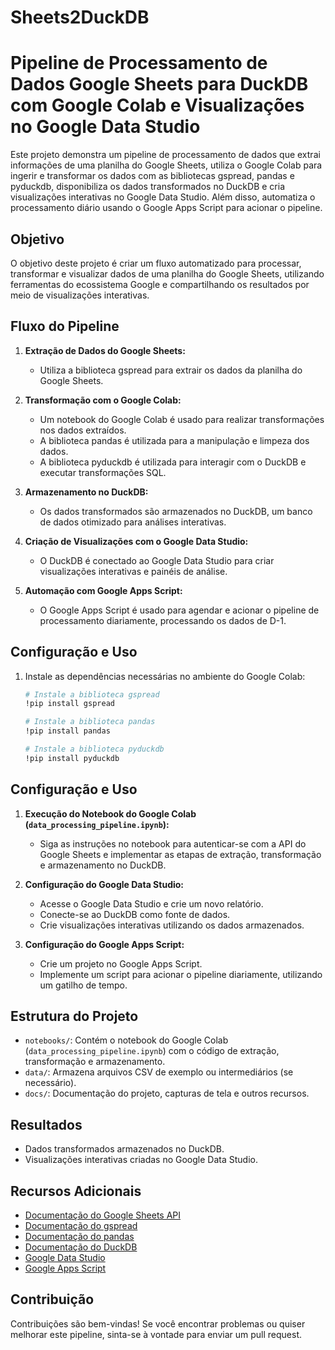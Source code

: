 # Sheets2DuckDB

# Pipeline de Processamento de Dados Google Sheets para DuckDB com Google Colab e Visualizações no Google Data Studio

Este projeto demonstra um pipeline de processamento de dados que extrai informações de uma planilha do Google Sheets, utiliza o Google Colab para ingerir e transformar os dados com as bibliotecas gspread, pandas e pyduckdb, disponibiliza os dados transformados no DuckDB e cria visualizações interativas no Google Data Studio. Além disso, automatiza o processamento diário usando o Google Apps Script para acionar o pipeline.

## Objetivo

O objetivo deste projeto é criar um fluxo automatizado para processar, transformar e visualizar dados de uma planilha do Google Sheets, utilizando ferramentas do ecossistema Google e compartilhando os resultados por meio de visualizações interativas.

## Fluxo do Pipeline

1. **Extração de Dados do Google Sheets:**
   - Utiliza a biblioteca gspread para extrair os dados da planilha do Google Sheets.

2. **Transformação com o Google Colab:**
   - Um notebook do Google Colab é usado para realizar transformações nos dados extraídos.
   - A biblioteca pandas é utilizada para a manipulação e limpeza dos dados.
   - A biblioteca pyduckdb é utilizada para interagir com o DuckDB e executar transformações SQL.

3. **Armazenamento no DuckDB:**
   - Os dados transformados são armazenados no DuckDB, um banco de dados otimizado para análises interativas.

4. **Criação de Visualizações com o Google Data Studio:**
   - O DuckDB é conectado ao Google Data Studio para criar visualizações interativas e painéis de análise.

5. **Automação com Google Apps Script:**
   - O Google Apps Script é usado para agendar e acionar o pipeline de processamento diariamente, processando os dados de D-1.

## Configuração e Uso

1. Instale as dependências necessárias no ambiente do Google Colab:
   ```bash
   # Instale a biblioteca gspread
   !pip install gspread
   
   # Instale a biblioteca pandas
   !pip install pandas
   
   # Instale a biblioteca pyduckdb
   !pip install pyduckdb

## Configuração e Uso

1. **Execução do Notebook do Google Colab (`data_processing_pipeline.ipynb`):**
   - Siga as instruções no notebook para autenticar-se com a API do Google Sheets e implementar as etapas de extração, transformação e armazenamento no DuckDB.

2. **Configuração do Google Data Studio:**
   - Acesse o Google Data Studio e crie um novo relatório.
   - Conecte-se ao DuckDB como fonte de dados.
   - Crie visualizações interativas utilizando os dados armazenados.

3. **Configuração do Google Apps Script:**
   - Crie um projeto no Google Apps Script.
   - Implemente um script para acionar o pipeline diariamente, utilizando um gatilho de tempo.

## Estrutura do Projeto

- `notebooks/`: Contém o notebook do Google Colab (`data_processing_pipeline.ipynb`) com o código de extração, transformação e armazenamento.
- `data/`: Armazena arquivos CSV de exemplo ou intermediários (se necessário).
- `docs/`: Documentação do projeto, capturas de tela e outros recursos.

## Resultados

- Dados transformados armazenados no DuckDB.
- Visualizações interativas criadas no Google Data Studio.

## Recursos Adicionais

- [Documentação do Google Sheets API](https://developers.google.com/sheets/api)
- [Documentação do gspread](https://gspread.readthedocs.io/en/latest/)
- [Documentação do pandas](https://pandas.pydata.org/docs/)
- [Documentação do DuckDB](https://duckdb.org/docs)
- [Google Data Studio](https://datastudio.google.com/)
- [Google Apps Script](https://developers.google.com/apps-script)

## Contribuição

Contribuições são bem-vindas! Se você encontrar problemas ou quiser melhorar este pipeline, sinta-se à vontade para enviar um pull request.
